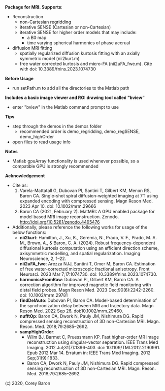 **Package for MRI. Supports:**
  - Reconstruction
    - non-Cartesian regridding
    - iterative SENSE (Cartesian or non-Cartesian)
    - iterative SENSE for higher order models that may include: 
      - a B0 map
      - time varying spherical harmonics of phase accrual
  - diffusion MRI fitting
    - spatially regularized diffusion kurtosis fitting with an axially symmetric model (nii2kurt.m)
    - free water corrected kurtosis and micro-FA (nii2uFA_fwe.m). Cite with doi: 10.3389/fnins.2023.1074730
    
**Before Usage**
  - run setPath.m to add all the directories to the Matlab path
    
**Includes a basic image viewer and ROI drawing tool called "bview"**
  - enter "bview" in the Matlab command prompt to use
    
**Tips**
  - step through the demos in the demos folder
    - recommended order is demo_regridding, demo_regSENSE, demo_highOrder
  - open files to read usage info

**Notes**
  - Matlab gpuArray functionality is used whenever possible, so a compatible GPU is strongly recommended

**Acknowledgement**
  - Cite as: 
    1. Varela-Mattatall G, Dubovan PI, Santini T, Gilbert KM, Menon RS, Baron CA. Single-shot spiral diffusion-weighted imaging at 7T using expanded encoding with compressed sensing. Magn Reson Med. 2023 Apr 10. doi: 10.1002/mrm.29666
    2. Baron CA (2021, February 2). MatMRI: A GPU enabled package for model based MRI image reconstruction. Zenodo. http://doi.org/10.5281/zenodo.4495476
  - Additionally, please reference the following works for usage of the below functions:
    - **nii2kurt**: Hamilton, J., Xu, K., Geremia, N., Prado, V. F., Prado, M. A. M., Brown, A., & Baron, C. A. (2024). Robust frequency-dependent diffusional kurtosis computation using an efficient direction scheme, axisymmetric modelling, and spatial regularization. Imaging Neuroscience, 2, 1–22.
    - **nii2uFA_fwe**: Arezza NJJ, Santini T, Omer M, Baron CA. Estimation of free water-corrected microscopic fractional anisotropy. Front Neurosci. 2023 Mar 7;17:1074730. doi: 10.3389/fnins.2023.1074730. 
    - **harmonicsFromRaw**: Dubovan PI, Gilbert KM, Baron CA. A correction algorithm for improved magnetic field monitoring with distal field probes. Magn Reson Med. 2023 Dec;90(6):2242-2260. doi: 10.1002/mrm.29781
    - **findDelAuto**: Dubovan PI, Baron CA. Model-based determination of the synchronization delay between MRI and trajectory data. Magn Reson Med. 2022 Sep 26. doi:10.1002/mrm.29460.  
    - **nufftOp**: Baron CA, Dwork N, Pauly JM, Nishimura DG. Rapid compressed sensing reconstruction of 3D non-Cartesian MRI. Magn. Reson. Med. 2018;79:2685–2692.
    - **sampHighOrder**: 
      - Wilm BJ, Barmet C, Pruessmann KP. Fast higher-order MR image reconstruction using singular-vector separation. IEEE Trans Med Imaging. 2012 Jul;31(7):1396-403. doi: 10.1109/TMI.2012.2190991. Epub 2012 Mar 14. Erratum in: IEEE Trans Med Imaging. 2012 Sep;31(9):1833.
      - Baron CA, Dwork N, Pauly JM, Nishimura DG. Rapid compressed sensing reconstruction of 3D non-Cartesian MRI. Magn. Reson. Med. 2018;79:2685–2692.
    

(c) 2020, Corey Baron
